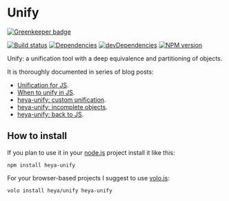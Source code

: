 # Unify

[![Greenkeeper badge](https://badges.greenkeeper.io/heya/unify.svg)](https://greenkeeper.io/)

[![Build status][travis-image]][travis-url]
[![Dependencies][deps-image]][deps-url]
[![devDependencies][dev-deps-image]][dev-deps-url]
[![NPM version][npm-image]][npm-url]

Unify: a unification tool with a deep equivalence and partitioning of objects.

It is thoroughly documented in series of blog posts:

* [Unification for JS](http://www.lazutkin.com/blog/2014/05/18/unification-for-js/).
* [When to unify in JS](http://www.lazutkin.com/blog/2014/06/05/when-to-unify-in-js/).
* [heya-unify: custom unification](http://www.lazutkin.com/blog/2014/06/10/heya-unify-custom-unification/).
* [heya-unify: incomplete objects](http://www.lazutkin.com/blog/2014/06/18/heya-unify-incomplete-objects/).
* [heya-unify: back to JS](http://www.lazutkin.com/blog/2014/07/11/heya-unify-back-to-js/).

## How to install

If you plan to use it in your [node.js](http://nodejs.org) project install it
like this:

```
npm install heya-unify
```

For your browser-based projects I suggest to use [volo.js](http://volojs.org):

```
volo install heya/unify heya-unify
```

[npm-image]:      https://img.shields.io/npm/v/heya-unify.svg
[npm-url]:        https://npmjs.org/package/heya-unify
[deps-image]:     https://img.shields.io/david/heya/unify.svg
[deps-url]:       https://david-dm.org/heya/unify
[dev-deps-image]: https://img.shields.io/david/dev/heya/unify.svg
[dev-deps-url]:   https://david-dm.org/heya/unify#info=devDependencies
[travis-image]:   https://img.shields.io/travis/heya/unify.svg
[travis-url]:     https://travis-ci.org/heya/unify
